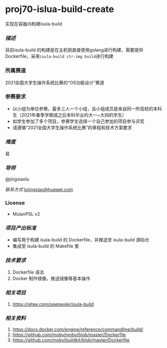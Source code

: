 # proj70-islua-build-create

实现在容器内构建isula-build

### *描述* 

 目前isula-build 的构建是在主机侧直接使用golang进行构建，需要提供Dockerfile，采用`isula-build ctr-img build`进行构建

### 所属赛道

2021全国大学生操作系统比赛的“OS功能设计”赛道



### 参赛要求

- 以小组为单位参赛，最多三人一个小组，且小组成员是来自同一所高校的本科生（2021年春季学期或之后本科毕业的大一~大四的学生）
- 如学生参加了多个项目，参赛学生选择一个自己参加的项目参与评奖
- 请遵循“2021全国大学生操作系统比赛”的章程和技术方案要求

### *难度* 

易

### *导师* 

 @jingxiaolu

*联系方式*  lujingxiao@huawei.com

### License

- MulanPSL v2

### *项目产出标准*

- 编写用于构建 isula-build 的 Dockerfile，并推送至 isula-build 源码仓
- 集成至 isula-build 的 Makefile 里

### *技术要求*

1. Dockerfile 语法
2. Docker 制作镜像，推送镜像等基本操作

### *相关项目*

1. https://gitee.com/openeuler/isula-build

### *相关资料*


1. https://docs.docker.com/engine/reference/commandline/build/
2. https://github.com/moby/moby/blob/master/Dockerfile
3. https://github.com/moby/buildkit/blob/master/Dockerfile

